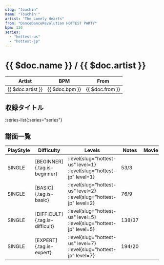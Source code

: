 ```yaml
---
slug: "touchin"
name: "Touchin'"
artist: "The Lonely Hearts"
from: "DanceDanceRevolution HOTTEST PARTY"
bpm: 120
series:
  - "hottest-us"
  - "hottest-jp"
---
```


# {{ $doc.name }} / {{ $doc.artist }}

|Artist|BPM|From|
|------|---|----|
|{{ $doc.artist }}|{{ $doc.bpm }}|{{ $doc.from }}|

## 収録タイトル

:series-list{:series="series"}

## 譜面一覧

|PlayStyle|Difficulty|Levels|Notes|Movie|
|---------|----------|------|-----|-----|
|SINGLE|[BEGINNER]{.tag.is-beginner}|<div class="field is-grouped is-grouped-multiline"> :level{slug="hottest-us" level=1} :level{slug="hottest-jp" level=1}</div>|53/3||
|SINGLE|[BASIC]{.tag.is-basic}|<div class="field is-grouped is-grouped-multiline"> :level{slug="hottest-us" level=2} :level{slug="hottest-jp" level=2}</div>|76/9||
|SINGLE|[DIFFICULT]{.tag.is-difficult}|<div class="field is-grouped is-grouped-multiline"> :level{slug="hottest-us" level=5} :level{slug="hottest-jp" level=5}</div>|138/37||
|SINGLE|[EXPERT]{.tag.is-expert}|<div class="field is-grouped is-grouped-multiline"> :level{slug="hottest-us" level=7} :level{slug="hottest-jp" level=7}</div>|194/20||
